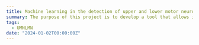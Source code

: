 ```yaml
---
title: Machine learning in the detection of upper and lower motor neuron features in speech of patients with ALS
summary: The purpose of this project is to develop a tool that allows identification of upper motor neuron and lower motor neuron features in speech in patients with bulbar dysfunction due to ALS and other motor neuron diseases.
tags:
  - UMNLMN
date: "2024-01-02T00:00:00Z"
---
```

